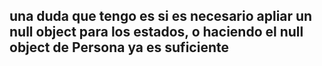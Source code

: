 ## una duda que tengo es si es necesario apliar un null object para los estados, o haciendo el null object de Persona ya es suficiente
